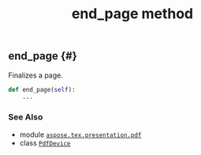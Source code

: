 ﻿---
title: end_page method
second_title: Aspose.TeX for Python via .NET API References
description: 
type: docs
weight: 100
url: /python-net/aspose.tex.presentation.pdf/pdfdevice/end_page/
is_root: false
---

## end_page {#}

Finalizes a page.



```python
def end_page(self):
    ...
```





### See Also
* module [`aspose.tex.presentation.pdf`](../../)
* class [`PdfDevice`](/tex/python-net/aspose.tex.presentation.pdf/pdfdevice)
